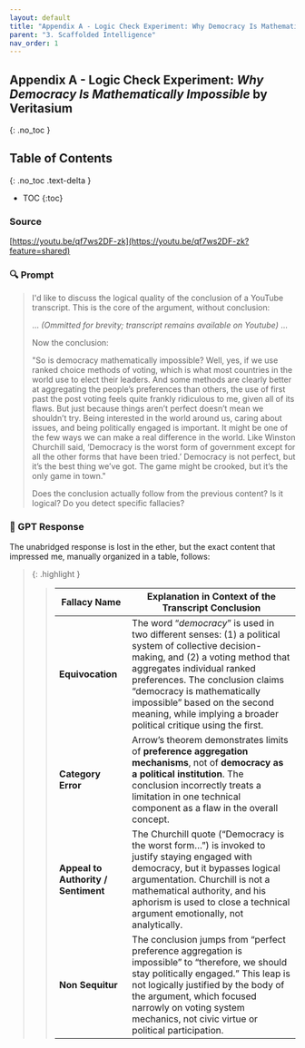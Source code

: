 ```yaml
---
layout: default
title: "Appendix A - Logic Check Experiment: Why Democracy Is Mathematically Impossible by Veritasium"
parent: "3. Scaffolded Intelligence"
nav_order: 1
---
```


## Appendix A - Logic Check Experiment: _Why Democracy Is Mathematically Impossible_ by Veritasium

{: .no_toc }

## Table of Contents

{: .no_toc .text-delta }

- TOC
{:toc}

### Source

[https://youtu.be/qf7ws2DF-zk](https://youtu.be/qf7ws2DF-zk?feature=shared)

### 🔍 Prompt

> I'd like to discuss the logical quality of the conclusion of a YouTube transcript. This is the core of the argument, without conclusion:
>
>...
>_(Ommitted for brevity; transcript remains available on Youtube)_
>...
>
>Now the conclusion:
>
> "So is democracy mathematically impossible? Well, yes, if we use ranked choice methods of voting, which is what most countries in the world use to elect their leaders. And some methods are clearly better at aggregating the people’s preferences than others, the use of first past the post voting feels quite frankly ridiculous to me, given all of its flaws. But just because things aren’t perfect doesn’t mean we shouldn’t try. Being interested in the world around us, caring about issues, and being politically engaged is important. It might be one of the few ways we can make a real difference in the world. Like Winston Churchill said, ‘Democracy is the worst form of government except for all the other forms that have been tried.’ Democracy is not perfect, but it’s the best thing we’ve got. The game might be crooked, but it’s the only game in town."
>
>
>Does the conclusion actually follow from the previous content? Is it logical? Do you detect specific fallacies?
>

### 🤖 GPT Response

The unabridged response is lost in the ether, but the exact content that impressed me, manually organized in a table, follows:

> {: .highlight }
>>
>>| Fallacy Name | **Explanation in Context of the Transcript Conclusion** |
>>| --- | --- |
>>| **Equivocation** | The word “*democracy*” is used in two different senses: (1) a political system of collective decision-making, and (2) a voting method that aggregates individual ranked preferences. The conclusion claims “democracy is mathematically impossible” based on the second meaning, while implying a broader political critique using the first. |
>>| **Category Error** | Arrow’s theorem demonstrates limits of **preference aggregation mechanisms**, not of **democracy as a political institution**. The conclusion incorrectly treats a limitation in one technical component as a flaw in the overall concept. |
>>| **Appeal to Authority / Sentiment** | The Churchill quote (“Democracy is the worst form…”) is invoked to justify staying engaged with democracy, but it bypasses logical argumentation. Churchill is not a mathematical authority, and his aphorism is used to close a technical argument emotionally, not analytically. |
>>| **Non Sequitur** | The conclusion jumps from “perfect preference aggregation is impossible” to “therefore, we should stay politically engaged.” This leap is not logically justified by the body of the argument, which focused narrowly on voting system mechanics, not civic virtue or political participation. |

